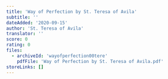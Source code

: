 ```yaml
---
title: 'Way of Perfection by St. Teresa of Avila'
subtitle: ''
dateAdded: '2020-09-15'
author: 'St. Teresa of Avila'
translator: ''
score: 0
rating: 0
files:
  - archiveId: 'wayofperfection00tere'
    pdfFile: 'Way of Perfection by St. Teresa of Avila.pdf'
storeLinks: []
---
```



